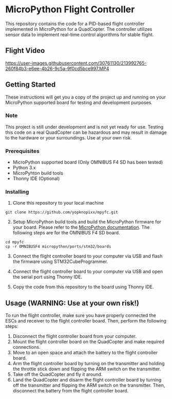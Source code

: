 # MicroPython Flight Controller

This repository contains the code for a PID-based flight controller implemented in MicroPython for a QuadCopter. The controller utilizes sensor data to implement real-time control algorithms for stable flight.

## Flight Video


https://user-images.githubusercontent.com/30761130/213992765-260f84b3-e6ee-4b26-9c5a-9f0cd5bce997.MP4



## Getting Started

These instructions will get you a copy of the project up and running on your MicroPython supported board for testing and development purposes.

### Note
This project is still under development and is not yet ready for use. Testing this code on a real QuadCopter can be hazardous and may result in damage to the hardware or your surroundings. Use at your own risk.

### Prerequisites

- MicroPython supported board (Only OMNIBUS F4 SD has been tested)
- Python 3.x
- MicroPyhton build tools
- Thonny IDE (Optional)

### Installing

1. Clone this repository to your local machine
```
git clone https://github.com/yopknopixx/mpyfc.git
```
2. Setup MicroPython build tools and build the MicroPython firmware for your board. Please refer to the [MicroPython documentation](https://docs.micropython.org/en/latest/develop/gettingstarted.html). The following steps are for the OMNIBUS F4 SD board.
```
cd mpyfc
cp -r OMNIBUSF4 micropython/ports/stm32/boards
```

3. Connect the flight controller board to your computer via USB and flash the firmware using STM32CubeProgrammer.

4. Connect the flight controller board to your computer via USB and open the serial port using Thonny IDE.

5. Copy the code from this repository to the board using Thonny IDE.

## Usage (WARNING: Use at your own risk!)

To run the flight controller, make sure you have properly connected the ESCs and receiver to the flight controller board. Then, perform the following steps:

1. Disconnect the flight controller board from your computer.
2. Mount the flight controller board on the QuadCopter and make required connections.
3. Move to an open space and attach the battery to the flight controller board.
4. Arm the flight controller board by turning on the transmitter and holding the throttle stick down and flipping the ARM switch on the transmitter.
5. Take off the QuadCopter and fly it around.
6. Land the QuadCopter and disarm the flight controller board by turning off the transmitter and flipping the ARM switch on the transmitter. Then, disconnect the battery from the flight controller board.

